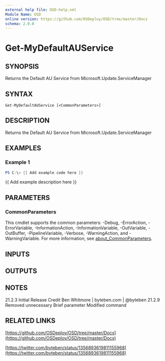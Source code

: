 ```yaml
---
external help file: OSD-help.xml
Module Name: OSD
online version: https://github.com/OSDeploy/OSD/tree/master/Docs
schema: 2.0.0
---
```


# Get-MyDefaultAUService

## SYNOPSIS
Returns the Default AU Service from Microsoft.Update.ServiceManager

## SYNTAX

```
Get-MyDefaultAUService [<CommonParameters>]
```

## DESCRIPTION
Returns the Default AU Service from Microsoft.Update.ServiceManager

## EXAMPLES

### Example 1
```powershell
PS C:\> {{ Add example code here }}
```

{{ Add example description here }}

## PARAMETERS

### CommonParameters
This cmdlet supports the common parameters: -Debug, -ErrorAction, -ErrorVariable, -InformationAction, -InformationVariable, -OutVariable, -OutBuffer, -PipelineVariable, -Verbose, -WarningAction, and -WarningVariable. For more information, see [about_CommonParameters](http://go.microsoft.com/fwlink/?LinkID=113216).

## INPUTS

## OUTPUTS

## NOTES
21.2.3  Initial Release
        Credit Ben Whitmore | byteben.com | @byteben
21.2.9  Removed unnecessary Brief parameter
        Modified command

## RELATED LINKS

[https://github.com/OSDeploy/OSD/tree/master/Docs](https://github.com/OSDeploy/OSD/tree/master/Docs)

[https://twitter.com/byteben/status/1356893619811155968](https://twitter.com/byteben/status/1356893619811155968)

